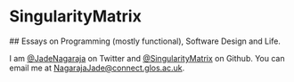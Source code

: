 # SingularityMatrix

## Essays on Programming (mostly functional), Software Design and Life.

I am [@JadeNagaraja](https://twitter.com/JadeNagaraja) on Twitter and [@SingularityMatrix](https://github.com/SingularityMatrix) on Github. You can email me at [NagarajaJade@connect.glos.ac.uk](mailto:nagarajajade@connect.glos.ac.uk?Subject=Hello).
